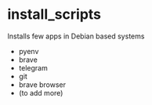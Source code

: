 # install_scripts

Installs few apps in Debian based systems
- pyenv
- brave
- telegram
- git
- brave browser
- (to add more)
